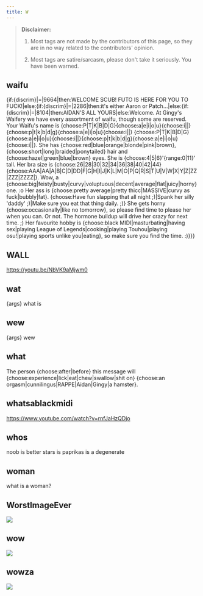 ```yaml
---
title: W
---
```


> **Disclaimer:** 
> 
> 1. Most tags are not made by the contributors of this page, so they are in no way related to the contributors' opinion.
> 
> 2. Most tags are satire/sarcasm, please don't take it seriously. You have been warned.

## waifu

{if:{discrim}|=|9664|then:WELCOME SCUB! FUTO IS HERE FOR YOU TO FUCK!|else:᠎᠎᠎᠎{if:{discrim}|=|2286|then:it's either Aaron or Patch...|else:{if:{discrim}|=|8104|then:AIDAN'S ALL YOURS|else:Welcome. At Gingy's Waifery we have every assortment of waifu, though some are reserved.
Your Waifu's name is {choose:P|T|K|B|D|G}{choose:a|e|i|o|u}{choose:i||}{choose:p|t|k|b|d|g}{choose:a|e|i|o|u}{choose:i||} {choose:P|T|K|B|D|G}{choose:a|e|i|o|u}{choose:i||}{choose:p|t|k|b|d|g}{choose:a|e|i|o|u}{choose:i||}. She has {choose:red|blue|orange|blonde|pink|brown}, {choose:short|long|braided|ponytailed} hair and {choose:hazel|green|blue|brown} eyes.
She is {choose:4|5|6}'{range:0|11}' tall.
Her bra size is {choose:26|28|30|32|34|36|38|40|42|44}{choose:AAA|AA|A|B|C|D|DD|F|G|H|I|J|K|L|M|O|P|Q|R|S|T|U|V|W|X|Y|Z|ZZ|ZZZ|ZZZZ|}. Wow, a {choose:big|feisty|busty|curvy|voluptuous|decent|average|flat|juicy|horny} one. :o
Her ass is {choose:pretty average|pretty thicc|MASSIVE|curvy as fuck|bubbly|fat}.  {choose:Have fun slapping that all night ;)|Spank her silly 'daddy' ;)|Make sure you eat that thing daily. ;)}
She gets horny {choose:occasionally|like no tomorrow}, so please find time to please her when you can. Or not. The hormone buildup will drive her crazy for next time. ;)
Her favourite hobby is {choose:black MIDI|masturbating|having sex|playing League of Legends|cooking|playing Touhou|playing osu!|playing sports unlike you|eating}, so make sure you find the time. :)}}}

## WALL

᠎https://youtu.be/NbVK9aMjwm0

## wat

᠎᠎᠎{args} what is

## wew

᠎᠎᠎{args} wew

## what

᠎The person {choose:after|before} this message will {choose:experience|lick|eat|chew|swallow|shit on} {choose:an orgasm|cunnilingus|RAPPE|Aidan|Gingy|a hamster}.

## whatsablackmidi

https://www.youtube.com/watch?v=rnfJaHzQDjo

## whos

noob is better stars is paprikas is a degenerate

## woman

​what is a woman?

## WorstImageEver

![](https://cdn.discordapp.com/attachments/223264079672770561/725354728971698206/unknown.png)

## wow

![](https://cdn.discordapp.com/attachments/223264079672770561/509776145655529473/kek.png)

## wowza

![](https://i.imgur.com/k3PGfqp.jpg)

